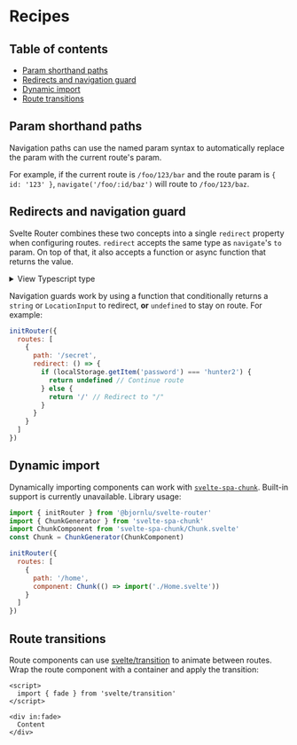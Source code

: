# Recipes

## Table of contents

- [Param shorthand paths](#param-shorthand-paths)
- [Redirects and navigation guard](#redirects-and-navigation-guard)
- [Dynamic import](#dynamic-import)
- [Route transitions](#route-transitions)

## Param shorthand paths

Navigation paths can use the named param syntax to automatically replace the param with the current route's param.

For example, if the current route is `/foo/123/bar` and the route param is `{ id: '123' }`, `navigate('/foo/:id/baz')` will route to `/foo/123/baz`.

## Redirects and navigation guard

Svelte Router combines these two concepts into a single `redirect` property when configuring routes. `redirect` accepts the same type as `navigate`'s `to` param. On top of that, it also accepts a function or async function that returns the value.

<details>
  <summary>View Typescript type</summary>

```ts
type Thunk<T> = T | (() => T)

type Promisable<T> = T | Promise<T>

type RedirectOption = Thunk<Promisable<string | LocationInput | undefined>>
```

</details>

Navigation guards work by using a function that conditionally returns a `string` or `LocationInput` to redirect, **or** `undefined` to stay on route. For example:

```js
initRouter({
  routes: [
    {
      path: '/secret',
      redirect: () => {
        if (localStorage.getItem('password') === 'hunter2') {
          return undefined // Continue route
        } else {
          return '/' // Redirect to "/"
        }
      }
    }
  ]
})
```

## Dynamic import

Dynamically importing components can work with [`svelte-spa-chunk`](https://github.com/hmmhmmhm/svelte-spa-chunk). Built-in support is currently unavailable. Library usage:

```js
import { initRouter } from '@bjornlu/svelte-router'
import { ChunkGenerator } from 'svelte-spa-chunk'
import ChunkComponent from 'svelte-spa-chunk/Chunk.svelte'
const Chunk = ChunkGenerator(ChunkComponent)

initRouter({
  routes: [
    {
      path: '/home',
      component: Chunk(() => import('./Home.svelte'))
    }
  ]
})
```

## Route transitions

Route components can use [svelte/transition](https://svelte.dev/docs#svelte_transition) to animate between routes. Wrap the route component with a container and apply the transition:

```svelte
<script>
  import { fade } from 'svelte/transition'
</script>

<div in:fade>
  Content
</div>
```
